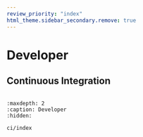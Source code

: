 ```yaml
---
review_priority: "index"
html_theme.sidebar_secondary.remove: true
---
```


# Developer

## Continuous Integration

```{include} ../../_includes/menus/ci.md

```

```{toctree}
:maxdepth: 2
:caption: Developer
:hidden:

ci/index
```
